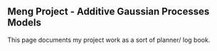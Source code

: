 ## Meng Project - Additive Gaussian Processes Models

This page documents my project work as a sort of planner/ log book.
